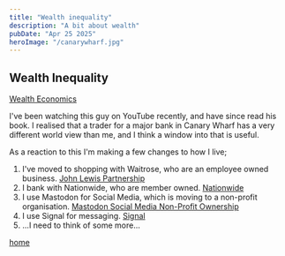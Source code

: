 ```yaml
---
title: "Wealth inequality"
description: "A bit about wealth"
pubDate: "Apr 25 2025"
heroImage: "/canarywharf.jpg"
---
```


## Wealth Inequality

[Wealth Economics](https://www.wealtheconomics.org)

I've been watching this guy on YouTube recently, and have since read his book. I realised that a trader for a major bank in Canary Wharf has a very different world view than me, and I think a window into that is useful.

As a reaction to this I'm making a few changes to how I live;

1. I've moved to shopping with Waitrose, who are an employee owned business. [John Lewis Partnership](https://www.johnlewispartnership.co.uk/about/who-we-are.html)
2. I bank with Nationwide, who are member owned. [Nationwide](https://www.nationwide.co.uk/about-us/)
3. I use Mastodon for Social Media, which is moving to a non-profit organisation. [Mastodon Social Media Non-Profit Ownership](https://www.theverge.com/2025/1/13/24342603/mastodon-non-profit-ownership-ceo-eugen-rochko)
4. I use Signal for messaging. [Signal](https://signal.org)
5. ...I need to think of some more...

[home](/)